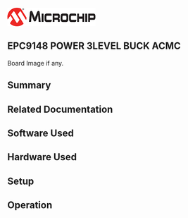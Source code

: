 ![image](images/microchip.jpg) 

## EPC9148 POWER 3LEVEL BUCK ACMC

Board Image if any.

## Summary


## Related Documentation


## Software Used 


## Hardware Used


## Setup


## Operation



